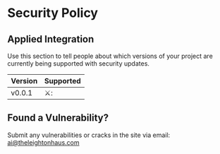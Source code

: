 # Security Policy

## Applied Integration

Use this section to tell people about which versions of your project are
currently being supported with security updates.

| Version | Supported          |
| ------- | ------------------ |
| v0.0.1   | ⚔️: |


## Found a Vulnerability? 

Submit any vulnerabilities or cracks in the site via email: ai@theleightonhaus.com



